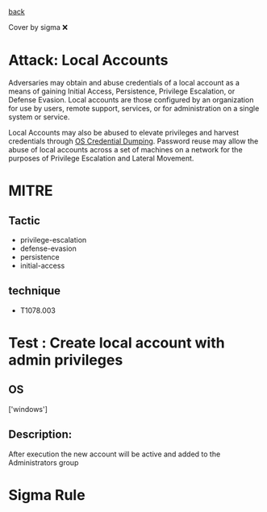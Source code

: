 [back](../index.md)

Cover by sigma :x: 

# Attack: Local Accounts

 Adversaries may obtain and abuse credentials of a local account as a means of gaining Initial Access, Persistence, Privilege Escalation, or Defense Evasion. Local accounts are those configured by an organization for use by users, remote support, services, or for administration on a single system or service.

Local Accounts may also be abused to elevate privileges and harvest credentials through [OS Credential Dumping](https://attack.mitre.org/techniques/T1003). Password reuse may allow the abuse of local accounts across a set of machines on a network for the purposes of Privilege Escalation and Lateral Movement. 

# MITRE
## Tactic
  - privilege-escalation
  - defense-evasion
  - persistence
  - initial-access

## technique
  - T1078.003

# Test : Create local account with admin privileges

## OS

 ['windows']

## Description:

 After execution the new account will be active and added to the Administrators group

# Sigma Rule
